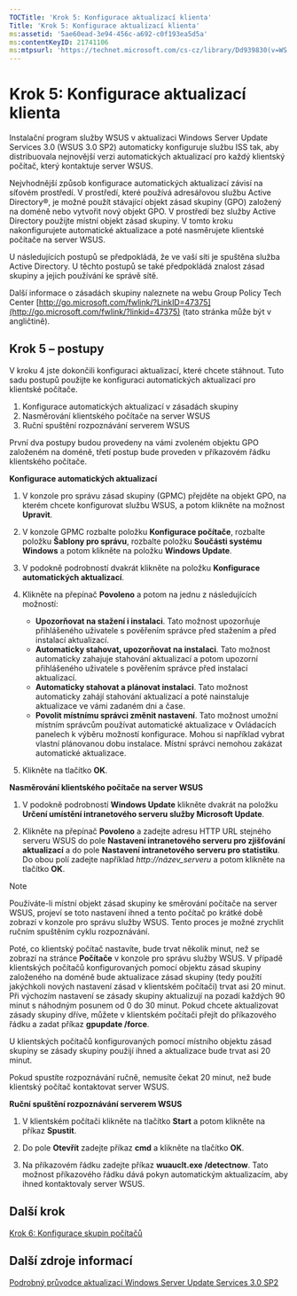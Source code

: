 ```yaml
---
TOCTitle: 'Krok 5: Konfigurace aktualizací klienta'
Title: 'Krok 5: Konfigurace aktualizací klienta'
ms:assetid: '5ae60ead-3e94-456c-a692-c0f193ea5d5a'
ms:contentKeyID: 21741106
ms:mtpsurl: 'https://technet.microsoft.com/cs-cz/library/Dd939830(v=WS.10)'
---
```


Krok 5: Konfigurace aktualizací klienta
=======================================

Instalační program služby WSUS v aktualizaci Windows Server Update Services 3.0 (WSUS 3.0 SP2) automaticky konfiguruje službu ISS tak, aby distribuovala nejnovější verzi automatických aktualizací pro každý klientský počítač, který kontaktuje server WSUS.

Nejvhodnější způsob konfigurace automatických aktualizací závisí na síťovém prostředí. V prostředí, které používá adresářovou službu Active Directory®, je možné použít stávající objekt zásad skupiny (GPO) založený na doméně nebo vytvořit nový objekt GPO. V prostředí bez služby Active Directory použijte místní objekt zásad skupiny. V tomto kroku nakonfigurujete automatické aktualizace a poté nasměrujete klientské počítače na server WSUS.

U následujících postupů se předpokládá, že ve vaší síti je spuštěna služba Active Directory. U těchto postupů se také předpokládá znalost zásad skupiny a jejich používání ke správě sítě.

Další informace o zásadách skupiny naleznete na webu Group Policy Tech Center [http://go.microsoft.com/fwlink/?LinkID=47375](http://go.microsoft.com/fwlink/?linkid=47375) (tato stránka může být v angličtině).

Krok 5 – postupy
----------------

V kroku 4 jste dokončili konfiguraci aktualizací, které chcete stáhnout. Tuto sadu postupů použijte ke konfiguraci automatických aktualizací pro klientské počítače.

1.  Konfigurace automatických aktualizací v zásadách skupiny
2.  Nasměrování klientského počítače na server WSUS
3.  Ruční spuštění rozpoznávání serverem WSUS

První dva postupy budou provedeny na vámi zvoleném objektu GPO založeném na doméně, třetí postup bude proveden v příkazovém řádku klientského počítače.

**Konfigurace automatických aktualizací**
1.  V konzole pro správu zásad skupiny (GPMC) přejděte na objekt GPO, na kterém chcete konfigurovat službu WSUS, a potom klikněte na možnost **Upravit**.

2.  V konzole GPMC rozbalte položku **Konfigurace počítače**, rozbalte položku **Šablony pro správu**, rozbalte položku **Součásti systému Windows** a potom klikněte na položku **Windows Update**.

3.  V podokně podrobností dvakrát klikněte na položku **Konfigurace automatických aktualizací**.

4.  Klikněte na přepínač **Povoleno** a potom na jednu z následujících možností:

    -   **Upozorňovat na stažení i instalaci**. Tato možnost upozorňuje přihlášeného uživatele s pověřením správce před stažením a před instalací aktualizací.
    -   **Automaticky stahovat, upozorňovat na instalaci**. Tato možnost automaticky zahajuje stahování aktualizací a potom upozorní přihlášeného uživatele s pověřením správce před instalací aktualizací.
    -   **Automaticky stahovat a plánovat instalaci**. Tato možnost automaticky zahájí stahování aktualizací a poté nainstaluje aktualizace ve vámi zadaném dni a čase.
    -   **Povolit místnímu správci změnit nastavení**. Tato možnost umožní místním správcům používat automatické aktualizace v Ovládacích panelech k výběru možností konfigurace. Mohou si například vybrat vlastní plánovanou dobu instalace. Místní správci nemohou zakázat automatické aktualizace.

5.  Klikněte na tlačítko **OK**.

**Nasměrování klientského počítače na server WSUS**
1.  V podokně podrobností **Windows Update** klikněte dvakrát na položku **Určení umístění intranetového serveru služby Microsoft Update**.

2.  Klikněte na přepínač **Povoleno** a zadejte adresu HTTP URL stejného serveru WSUS do pole **Nastavení intranetového serveru pro zjišťování aktualizací** a do pole **Nastavení intranetového serveru pro statistiku**. Do obou polí zadejte například *http://název\_serveru* a potom klikněte na tlačítko **OK**.

 
> [!NOTE]
> Používáte-li místní objekt zásad skupiny ke směrování počítače na server WSUS, projeví se toto nastavení ihned a tento počítač po krátké době zobrazí v konzole pro správu služby WSUS. Tento proces je možné zrychlit ručním spuštěním cyklu rozpoznávání.
 

Poté, co klientský počítač nastavíte, bude trvat několik minut, než se zobrazí na stránce **Počítače** v konzole pro správu služby WSUS. V případě klientských počítačů konfigurovaných pomocí objektu zásad skupiny založeného na doméně bude aktualizace zásad skupiny (tedy použití jakýchkoli nových nastavení zásad v klientském počítači) trvat asi 20 minut. Při výchozím nastavení se zásady skupiny aktualizují na pozadí každých 90 minut s náhodným posunem od 0 do 30 minut. Pokud chcete aktualizovat zásady skupiny dříve, můžete v klientském počítači přejít do příkazového řádku a zadat příkaz **gpupdate /force**.

U klientských počítačů konfigurovaných pomocí místního objektu zásad skupiny se zásady skupiny použijí ihned a aktualizace bude trvat asi 20 minut.

Pokud spustíte rozpoznávání ručně, nemusíte čekat 20 minut, než bude klientský počítač kontaktovat server WSUS.

**Ruční spuštění rozpoznávání serverem WSUS**
1.  V klientském počítači klikněte na tlačítko **Start** a potom klikněte na příkaz **Spustit**.

2.  Do pole **Otevřít** zadejte příkaz **cmd** a klikněte na tlačítko **OK**.

3.  Na příkazovém řádku zadejte příkaz **wuauclt.exe /detectnow**. Tato možnost příkazového řádku dává pokyn automatickým aktualizacím, aby ihned kontaktovaly server WSUS.

Další krok
----------

[Krok 6: Konfigurace skupin počítačů](https://technet.microsoft.com/70518732-2179-4e41-9609-7f9999867f41)

Další zdroje informací
----------------------

[Podrobný průvodce aktualizací Windows Server Update Services 3.0 SP2](https://technet.microsoft.com/4b504edc-93b3-45b0-a7e8-d0107f1a4442)
